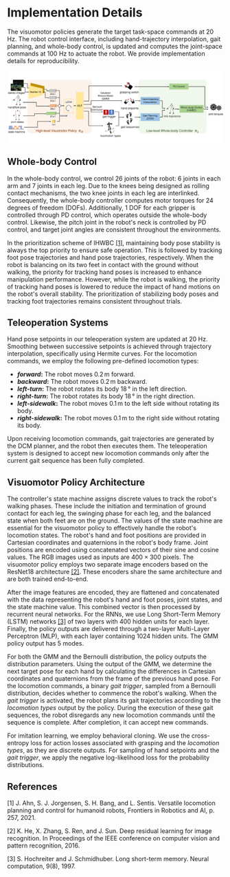# Implementation Details

The visuomotor policies generate the target task-space commands at 20 Hz. The robot control interface, including hand-trajectory interpolation, gait planning, and whole-body control, is updated and computes the joint-space commands at 100 Hz to actuate the robot. We provide implementation details for reproducibility.

![intro](pipeline.png)

## Whole-body Control
In the whole-body control, we control 26 joints of the robot: 6 joints in each arm and 7 joints in each leg. Due to the knees being designed as rolling contact mechanisms, the two knee joints in each leg are interlinked. Consequently, the whole-body controller computes motor torques for 24 degrees of freedom (DOFs). Additionally, 1 DOF for each gripper is controlled through PD control, which operates outside the whole-body control. Likewise, the pitch joint in the robot's neck is controlled by PD control, and target joint angles are consistent throughout the environments.

In the prioritization scheme of IHWBC [[1]](#1), maintaining body pose stability is always the top priority to ensure safe operation. This is followed by tracking foot pose trajectories and hand pose trajectories, respectively. When the robot is balancing on its two feet in contact with the ground without walking, the priority for tracking hand poses is increased to enhance manipulation performance. However, while the robot is walking, the priority of tracking hand poses is lowered to reduce the impact of hand motions on the robot's overall stability. The prioritization of stabilizing body poses and tracking foot trajectories remains consistent throughout trials.

## Teleoperation Systems
Hand pose setpoints in our teleoperation system are updated at 20 Hz. Smoothing between successive setpoints is achieved through trajectory interpolation, specifically using Hermite curves. For the locomotion commands, we employ the following pre-defined locomotion types:
- <b><i>forward</i>:</b> The robot moves $0.2 \, \text{m}$ forward.
- <b><i>backward</i>:</b> The robot moves $0.2 \, \text{m}$ backward.
- <b><i>left-turn</i>:</b> The robot rotates its body $18 \,$&deg; in the left direction.
- <b><i>right-turn</i>:</b> The robot rotates its body $18 \,$&deg; in the right direction.
- <b><i>left-sidewalk</i>:</b> The robot moves $0.1 \, \text{m}$ to the left side without rotating its body.
- <b><i>right-sidewalk</i>:</b> The robot moves $0.1 \, \text{m}$ to the right side without rotating its body.

Upon receiving locomotion commands, gait trajectories are generated by the DCM planner, and the robot then executes them. The teleoperation system is designed to accept new locomotion commands only after the current gait sequence has been fully completed.


## Visuomotor Policy Architecture

The controller's state machine assigns discrete values to track the robot's walking phases. These include the initiation and termination of ground contact for each leg, the swinging phase for each leg, and the balanced state when both feet are on the ground. The values of the state machine are essential for the visuomotor policy to effectively handle the robot's locomotion states. The robot's hand and foot positions are provided in Cartesian coordinates and quaternions in the robot's body frame. Joint positions are encoded using concatenated vectors of their sine and cosine values. The RGB images used as inputs are $400 \times 300$ pixels. The visuomotor policy employs two separate image encoders based on the ResNet18 architecture [[2]](#2). These encoders share the same architecture and are both trained end-to-end.

After the image features are encoded, they are flattened and concatenated with the data representing the robot's hand and foot poses, joint states, and the state machine value. This combined vector is then processed by recurrent neural networks. For the RNNs, we use Long Short-Term Memory (LSTM) networks [[3]](#3) of two layers with 400 hidden units for each layer. Finally, the policy outputs are delivered through a two-layer Multi-Layer Perceptron (MLP), with each layer containing 1024 hidden units. The GMM policy output has 5 modes.

For both the GMM and the Bernoulli distribution, the policy outputs the distribution parameters. Using the output of the GMM, we determine the next target pose for each hand by calculating the differences in Cartesian coordinates and quaternions from the frame of the previous hand pose. For the locomotion commands, a binary <i>gait trigger</i>, sampled from a Bernoulli distribution, decides whether to commence the robot's walking.  When the <i>gait trigger</i> is activated, the robot plans its gait trajectories according to the <i>locomotion types</i> output by the policy. During the execution of these gait sequences, the robot disregards any new locomotion commands until the sequence is complete. After completion, it can accept new commands. 

For imitation learning, we employ behavioral cloning. We use the cross-entropy loss for action losses associated with grasping and the <i>locomotion types</i>, as they are discrete outputs. For sampling of hand setpoints and the <i>gait trigger</i>, we apply the negative log-likelihood loss for the probability distributions.

## References
<a id="1">[1]</a> J. Ahn, S. J. Jorgensen, S. H. Bang, and L. Sentis. Versatile locomotion planning and control for humanoid robots, Frontiers in Robotics and AI, p. 257, 2021.

<a id="2">[2]</a> K. He, X. Zhang, S. Ren, and J. Sun. Deep residual learning for image recognition. In Proceedings of the IEEE conference on computer vision and pattern recognition, 2016.

<a id="1">[3]</a> S. Hochreiter and J. Schmidhuber. Long short-term memory. Neural computation, 9(8), 1997.